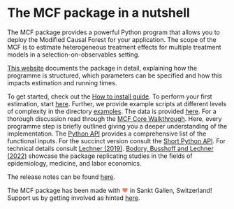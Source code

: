 <!-- This file serves as the README on https://github.com/MCFpy/mcf -->

# The MCF package in a nutshell

The MCF package provides a powerful Python program that allows you to deploy the Modified Causal Forest for your application. The scope of the MCF is to estimate heterogeneous treatment effects for multiple treatment models in a selection-on-observables setting.

[This website](https://mcfpy.github.io/mcf/#/) documents the package in detail, explaining how the programme is structured, which parameters can be specified and how this impacts estimation and running times.

To get started, check out the [How to install guide](https://mcfpy.github.io/mcf/#/install). To perform your first estimation, start [here](https://mcfpy.github.io/mcf/#/mcf_quickstart). Further, we provide example scripts at different levels of complexity in the directory [examples](https://github.com/MCFpy/mcf/tree/main/examples). The data is provided [here](https://github.com/MCFpy/mcf/tree/main/data).  For a thorough discussion read through the [MCF Core Walkthrough](https://mcfpy.github.io/mcf/#/mcf_walkthrough). Here, every programme step is briefly outlined giving you a deeper understanding of the implementation. The [Python API](https://mcfpy.github.io/mcf/#/mcf_api) provides a comprehensive list of the functional inputs. For the succinct version consult the [Short Python API](https://mcfpy.github.io/mcf/#/mcf_api_short). For technical details consult [Lechner (2019)](https://arxiv.org/abs/1812.09487). [Bodory, Busshoff and Lechner (2022)](https://www.mdpi.com/1099-4300/24/8/1039) showcase the package replicating studies in the fields of epidemiology, medicine, and labor economics.

The release notes can be found [here](https://mcfpy.github.io/mcf/#/release-notes).

The MCF package has been made with <span style="color: #FF7F50;">&#9829;</span> in Sankt Gallen, Switzerland! Support us by getting involved as hinted [here](https://mcfpy.github.io/mcf/#/getting-involved).
